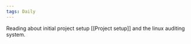 ```yaml
---
tags: Daily
---
```


Reading about initial project setup [[Project setup]] and the linux auditing system.
